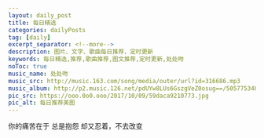 ```yaml
---
layout: daily_post
title: 每日精选
categories: dailyPosts
tag: [daily]
excerpt_separator: <!--more-->
description: 图片、文字、歌曲每日推荐，定时更新
keywords: 每日精选,推荐,歌曲推荐,图文推荐,定时更新,处处吻
noToc: true
music_name: 处处吻
music_src: http://music.163.com/song/media/outer/url?id=316686.mp3
music_album: http://p2.music.126.net/pdUYw8LUs6GszgVeZ0osug==/50577534894767.jpg
pic_src: https://ooo.0o0.ooo/2017/10/09/59daca9210773.jpg
pic_alt: 每日推荐美图
---
```


你的痛苦在于
总是抱怨
却又忍着，不去改变